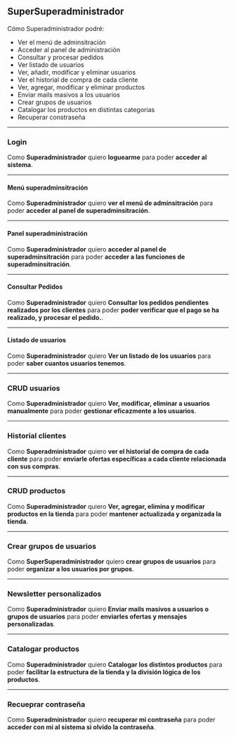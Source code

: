 ## SuperSuperadministrador
Cómo Superadministrador  podré:

+ Ver el menú de adminsitración
+ Acceder al panel de administración
+ Consultar y procesar pedidos
+ Ver listado de usuarios
+ Ver, añadir, modificar y eliminar usuarios
+ Ver el historial de compra de cada cliente
+ Ver, agregar, modificar y eliminar productos
+ Enviar mails masivos a los usuarios
+ Crear grupos de usuarios
+ Catalogar los productos en distintas categorias
+ Recuperar constraseña

---

### Login
Como **Superadministrador**  quiero **loguearme**  para poder **acceder al sistema**.

---

#### Menú superadminsitración
Como **Superadministrador**  quiero **ver el menú de adminsitración**  para poder **acceder al panel de superadminsitración**.


---
#### Panel superadministración
Como **Superadministrador**  quiero **acceder al panel de superadminsitración**  para poder **acceder a las funciones de superadminsitración**.

---
#### Consultar Pedidos

Como **Superadministrador**  quiero **Consultar los pedidos pendientes realizados por los clientes**  para poder **poder verificar que el pago se ha realizado, y procesar el pedido.**.

---

#### Listado de usuarios

Como **Superadministrador**  quiero **Ver un listado de los usuarios**  para poder **saber cuantos usuarios tenemos**.

---

### CRUD usuarios

Como **Superadministrador**  quiero **Ver, modificar, eliminar a usuarios manualmente**  para poder **gestionar eficazmente a los usuarios**.

---

### Historial clientes

Como **Superadministrador**  quiero **ver el historial de compra de cada cliente**  para poder **enviarle ofertas específicas a cada cliente relacionada con sus compras**.

---

### CRUD productos

Como **Superadministrador**  quiero **Ver, agregar, elimina y modificar productos en la tienda**  para poder **mantener actualizada y organizada la tienda**.

---

### Crear grupos de usuarios

Como **SuperSuperadministrador**  quiero **crear grupos de usuarios**  para poder **organizar a los usuarios por grupos**.

---

### Newsletter personalizados

Como **Superadministrador**  quiero **Enviar mails masivos a usuarios o grupos de  usuarios**  para poder **enviarles ofertas y mensajes personalizadas**.

---

### Catalogar productos

Como **Superadministrador**  quiero **Catalogar los distintos productos**  para poder **facilitar la estructura de la tienda y la división lógica de los productos**.

---
### Recueprar contraseña
Como **Superadministrador**  quiero **recuperar mi contraseña**  para poder **acceder con mi al sistema si olvido la contraseña**.
